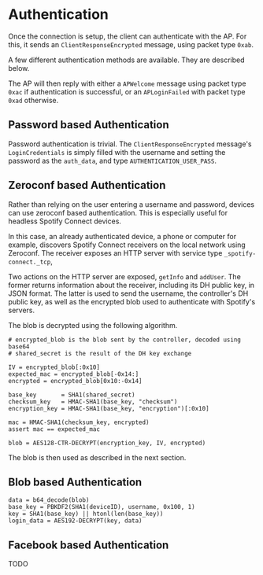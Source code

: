 # Authentication
Once the connection is setup, the client can authenticate with the AP. For this, it sends an
`ClientResponseEncrypted` message, using packet type `0xab`.

A few different authentication methods are available. They are described below.

The AP will then reply with either a `APWelcome` message using packet type `0xac` if authentication
is successful, or an `APLoginFailed` with packet type `0xad` otherwise.

## Password based Authentication
Password authentication is trivial.
The `ClientResponseEncrypted` message's `LoginCredentials` is simply filled with the username
and setting the password as the `auth_data`, and type `AUTHENTICATION_USER_PASS`.

## Zeroconf based Authentication
Rather than relying on the user entering a username and password, devices can use zeroconf based
authentication. This is especially useful for headless Spotify Connect devices.

In this case, an already authenticated device, a phone or computer for example, discovers Spotify
Connect receivers on the local network using Zeroconf. The receiver exposes an HTTP server with
service type `_spotify-connect._tcp`,

Two actions on the HTTP server are exposed, `getInfo` and `addUser`.
The former returns information about the receiver, including its DH public key, in JSON format.
The latter is used to send the username, the controller's DH public key, as well as the encrypted
blob used to authenticate with Spotify's servers.

The blob is decrypted using the following algorithm.

```
# encrypted_blob is the blob sent by the controller, decoded using base64
# shared_secret is the result of the DH key exchange

IV = encrypted_blob[:0x10]
expected_mac = encrypted_blob[-0x14:]
encrypted = encrypted_blob[0x10:-0x14]

base_key       = SHA1(shared_secret)
checksum_key   = HMAC-SHA1(base_key, "checksum")
encryption_key = HMAC-SHA1(base_key, "encryption")[:0x10]

mac = HMAC-SHA1(checksum_key, encrypted)
assert mac == expected_mac

blob = AES128-CTR-DECRYPT(encryption_key, IV, encrypted)
```

The blob is then used as described in the next section.

## Blob based Authentication

```
data = b64_decode(blob)
base_key = PBKDF2(SHA1(deviceID), username, 0x100, 1)
key = SHA1(base_key) || htonl(len(base_key))
login_data = AES192-DECRYPT(key, data)
```
## Facebook based Authentication
TODO

